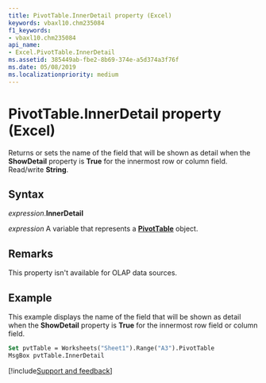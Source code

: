 ```yaml
---
title: PivotTable.InnerDetail property (Excel)
keywords: vbaxl10.chm235084
f1_keywords:
- vbaxl10.chm235084
api_name:
- Excel.PivotTable.InnerDetail
ms.assetid: 385449ab-fbe2-8b69-374e-a5d374a3f76f
ms.date: 05/08/2019
ms.localizationpriority: medium
---
```



# PivotTable.InnerDetail property (Excel)

Returns or sets the name of the field that will be shown as detail when the **ShowDetail** property is **True** for the innermost row or column field. Read/write **String**.


## Syntax

_expression_.**InnerDetail**

_expression_ A variable that represents a **[PivotTable](Excel.PivotTable.md)** object.


## Remarks

This property isn't available for OLAP data sources.


## Example

This example displays the name of the field that will be shown as detail when the **ShowDetail** property is **True** for the innermost row field or column field.

```vb
Set pvtTable = Worksheets("Sheet1").Range("A3").PivotTable 
MsgBox pvtTable.InnerDetail
```




[!include[Support and feedback](~/includes/feedback-boilerplate.md)]